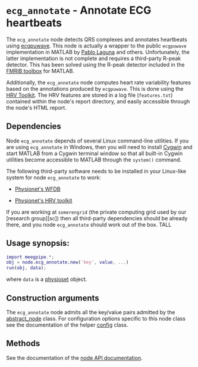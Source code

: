 `ecg_annotate` - Annotate ECG heartbeats
===

The `ecg_annotate` node detects QRS complexes and annotates heartbeats
using [ecgpuwave][ecgpuwave]. This node is actually a wrapper to the public
`ecgpuwave` implementation in MATLAB by [Pablo Laguna][laguna] and others.
Unfortunately, the latter implementation is not complete and requires a 
third-party R-peak detector. This has been solved using the R-peak detector
included in the [FMRIB toolbox][fmrib] for MATLAB. 

[fmrib]: http://fsl.fmrib.ox.ac.uk/eeglab/fmribplugin/


Additionally, the `ecg_annotate` node computes heart rate variability features
based on the annotations produced by `ecgpuwave`. This is done using the
[HRV Toolkit][hrv_toolkit]. The HRV features are stored in a log file 
(`features.txt`) contained within the node's report directory, and easily
accessible through the node's HTML report.

[hrv_toolkit]: http://physionet.org/tutorials/hrv-toolkit/
[physionet]: http://physionet.org/


## Dependencies

Node `ecg_annotate` depends of several Linux command-line utilities. If you 
are using `ecg_annotate` in Windows, then you will need to install 
[Cygwin][cygwin] and start MATLAB from a Cygwin terminal window so that all
built-in Cygwin utilities become accessible to MATLAB through the 
`system()` command. 

[cygwin]: http://www.cygwin.com/

The following third-party software needs to be installed in your Linux-like 
system for node `ecg_annotate` to work:

* [Physionet's WFDB][wfdb]

* [Physionet's HRV toolkit][hrv_toolkit]

[wfdb]: http://www.physionet.org/physiotools/wfdb.shtml

If you are working at `somerengrid` (the private computing grid used by our
[research group][sc]) then all third-party dependencies should be already
there, and you node `ecg_annotate` should work out of the box.
TALL

[ecgpuwave]: http://www.physionet.org/physiotools/ecgpuwave/
[laguna]: http://diec.unizar.es/~laguna/personal/



## Usage synopsis:

````matlab
import meegpipe.*;
obj = node.ecg_annotate.new('key', value, ...)
run(obj, data);
````

where `data` is a [physioset][physioset] object.

[physioset]: https://github.com/germangh/matlab_physioset/blob/master/%2Bphysioset/%40physioset/README.md


## Construction arguments

The `ecg_annotate` node admits all the key/value pairs admitted by the
[abstract_node][abstract-node] class. For configuration options specific to
this node class see the documentation of the helper [config][config] class.

[abstract-node]: ../@abstract_node/README.md
[config]: ./config.md


## Methods

See the documentation of the [node API documentation][node].

[node]: ../


